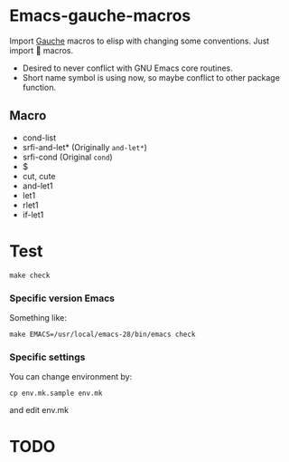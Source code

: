 # Emacs-gauche-macros

Import [Gauche](https://practical-scheme.net/gauche/) macros to elisp with changing some conventions. Just import :heartbeat: macros.

- Desired to never conflict with GNU Emacs core routines.
- Short name symbol is using now, so maybe conflict to other package function.

## Macro

- cond-list
- srfi-and-let* (Originally `and-let*`)
- srfi-cond (Original `cond`)
- $
- cut, cute
- and-let1
- let1
- rlet1
- if-let1

# Test

```
make check
```

### Specific version Emacs

Something like:

```
make EMACS=/usr/local/emacs-28/bin/emacs check
```

### Specific settings

You can change environment by:

```
cp env.mk.sample env.mk
```

and edit env.mk


# TODO


